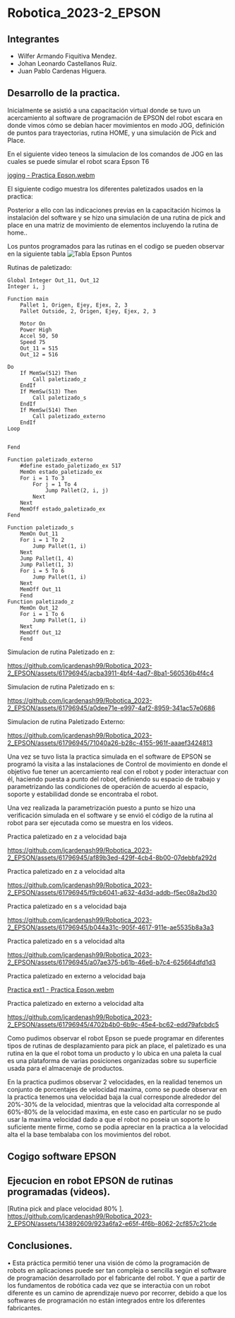# Robotica_2023-2_EPSON

## Integrantes

- Wilfer Armando Fiquitiva Mendez.
- Johan Leonardo Castellanos Ruiz.
- Juan Pablo Cardenas Higuera.

## Desarrollo de la practica.
Inicialmente se asistió a una capacitación virtual donde se tuvo un acercamiento al software de programación de EPSON del robot escara en donde vimos cómo se debían hacer movimientos en modo JOG, definición de puntos para trayectorias, rutina HOME, y una simulación de Pick and Place.

En el siguiente video teneos la simulacion de los comandos de JOG en las cuales se puede simular el robot scara Epson T6

[joging - Practica Epson.webm](https://github.com/jcardenash99/Robotica_2023-2_EPSON/assets/61796945/981f6d5b-bfbd-4eaf-8301-aa0806d20364)


El siguiente codigo muestra los diferentes paletizados usados en la practica:




Posterior a ello con las indicaciones previas en la capacitación hicimos la instalación del software y se hizo una simulación de una rutina de pick and place en una matriz de movimiento de elementos incluyendo la rutina de home..

Los puntos programados para las rutinas en el codigo se pueden observar en la siguiente tabla
![Tabla Epson Puntos](https://github.com/jcardenash99/Robotica_2023-2_EPSON/assets/61796945/05aa9391-5d84-4662-bd54-f4eff518329e)

Rutinas de paletizado:

```prg
Global Integer Out_11, Out_12
Integer i, j

Function main
	Pallet 1, Origen, Ejey, Ejex, 2, 3
	Pallet Outside, 2, Origen, Ejey, Ejex, 2, 3
	
	Motor On
	Power High
	Accel 50, 50
	Speed 75
	Out_11 = 515
	Out_12 = 516
	
Do
	If MemSw(512) Then
		Call paletizado_z
	EndIf
	If MemSw(513) Then
		Call paletizado_s
	EndIf
	If MemSw(514) Then
		Call paletizado_externo
	EndIf
Loop

		
Fend

Function paletizado_externo
	#define estado_paletizado_ex 517
	MemOn estado_paletizado_ex
	For i = 1 To 3
		For j = 1 To 4
			Jump Pallet(2, i, j)
		Next
	Next
	MemOff estado_paletizado_ex
Fend

Function paletizado_s
	MemOn Out_11
	For i = 1 To 2
		Jump Pallet(1, i)
	Next
	Jump Pallet(1, 4)
	Jump Pallet(1, 3)
	For i = 5 To 6
		Jump Pallet(1, i)
	Next
	MemOff Out_11
	Fend
Function paletizado_z
	MemOn Out_12
	For i = 1 To 6
		Jump Pallet(1, i)
	Next
	MemOff Out_12
	Fend
```
Simulacion de rutina Paletizado en z:

https://github.com/jcardenash99/Robotica_2023-2_EPSON/assets/61796945/acba3911-4bf4-4ad7-8ba1-560536b4f4c4

Simulacion de rutina Paletizado en s:

https://github.com/jcardenash99/Robotica_2023-2_EPSON/assets/61796945/a0dee71e-e997-4af2-8959-341ac57e0686

Simulacion de rutina Paletizado Externo:

https://github.com/jcardenash99/Robotica_2023-2_EPSON/assets/61796945/71040a26-b28c-4155-961f-aaaef3424813

Una vez se tuvo lista la practica simulada en el software de EPSON se programó la visita a las instalaciones de Control de movimiento en donde el objetivo fue tener un acercamiento real con el robot y poder interactuar con él, haciendo puesta a punto del robot, definiendo su espacio de trabajo y parametrizando las condiciones de operación de acuerdo al espacio, soporte y estabilidad donde se encontraba el robot.

Una vez realizada la parametrización puesto a punto se hizo una verificación simulada en el software y se envió el código de la rutina al robot para ser ejecutada como se muestra en los videos.

Practica paletizado en z a velocidad baja

https://github.com/jcardenash99/Robotica_2023-2_EPSON/assets/61796945/af89b3ed-429f-4cb4-8b00-07debbfa292d

Practica paletizado en z a velocidad alta

https://github.com/jcardenash99/Robotica_2023-2_EPSON/assets/61796945/f9cb6041-a632-4d3d-addb-f5ec08a2bd30

Practica paletizado en s a velocidad baja

https://github.com/jcardenash99/Robotica_2023-2_EPSON/assets/61796945/b044a31c-905f-4617-911e-ae5535b8a3a3

Practica paletizado en s a velocidad alta

https://github.com/jcardenash99/Robotica_2023-2_EPSON/assets/61796945/a07ae375-b61b-46e6-b7c4-625664dfd1d3

Practica paletizado en externo a velocidad baja

[Practica ext1 - Practica Epson.webm](https://github.com/jcardenash99/Robotica_2023-2_EPSON/assets/61796945/b16476c2-c43d-44db-862d-e7e8323b0a87)

Practica paletizado en externo a velocidad alta

https://github.com/jcardenash99/Robotica_2023-2_EPSON/assets/61796945/4702b4b0-6b9c-45e4-bc62-edd79afcbdc5

Como pudimos observar el robot Epson se puede programar en diferentes tipos de rutinas de desplazamiento para pick an place, el paletizado es una rutina en la que el robot toma un producto y lo ubica en una paleta la cual es una plataforma de varias posiciones organizadas sobre su superficie usada para el almacenaje de productos.

En la practica pudimos observar 2 velocidades, en la realidad tenemos un conjunto de porcentajes de velocidad maxima, como se puede observar en la practica tenemos una velocidad baja la cual corresponde alrededor del 20%-30% de la velocidad, mientras que la velocidad alta corresponde al 60%-80% de la velocidad maxima, en este caso en particular no se pudo usar la maxima velocidad dado a que el robot no poseia un soporte lo suficiente mente firme, como se podia apreciar en la practica a la velocidad alta el la base tembalaba con los movimientos del robot.
## Cogigo software EPSON





## Ejecucion en robot EPSON de rutinas programadas (videos).


[Rutina pick and place velocidad 80% ].
https://github.com/jcardenash99/Robotica_2023-2_EPSON/assets/143892609/923a6fa2-e65f-4f6b-8062-2cf857c21cde



## Conclusiones.

•	Esta práctica permitió tener una visión de cómo la programación de robots en aplicaciones puede ser tan compleja o sencilla según el software de programación desarrollado por el fabricante del robot. Y que a partir de los fundamentos de robótica cada vez que se interactúa con un robot diferente es un camino de aprendizaje nuevo por recorrer, debido a que los softwares de programación no están integrados entre los diferentes fabricantes.




